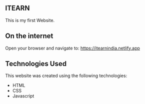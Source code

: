 ## ITEARN
This is my first Website.

## On the internet

 Open your browser and navigate to: https://itearnindia.netlify.app


## Technologies Used

This website was created using the following technologies:

- HTML
- CSS
- Javascript


